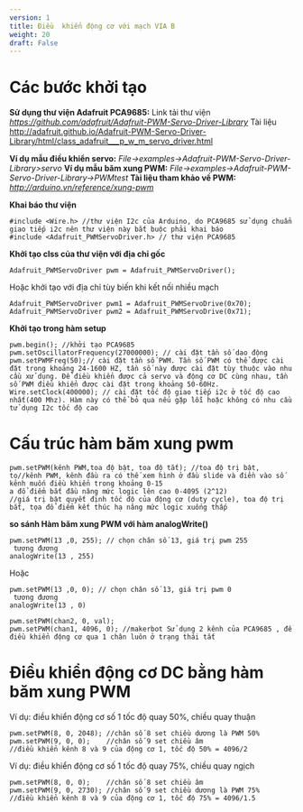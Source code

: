 ```yaml
---
version: 1
title: Điều  khiển động cơ với mạch VIA B
weight: 20
draft: False
---
```


# Các bước khởi tạo

**Sử dụng thư viện Adafruit PCA9685:**
Link tải thư viện
*https://github.com/adafruit/Adafruit-PWM-Servo-Driver-Library*
Tài liệu
http://adafruit.github.io/Adafruit-PWM-Servo-Driver-Library/html/class_adafruit___p_w_m_servo_driver.html

**Ví dụ mẫu điều khiển servo:**
*File->examples->Adafruit-PWM-Servo-Driver-Library>servo*
**Ví dụ mẫu băm xung PWM:**
*File->examples->Adafruit-PWM-Servo-Driver-Library->PWMtest*
**Tài liệu tham khảo về PWM:**
*http://arduino.vn/reference/xung-pwm*

**Khai báo thư viện**
~~~
#include <Wire.h> //thư viện I2c của Arduino, do PCA9685 sử dụng chuẩn giao tiếp i2c nên thư viện này bắt buộc phải khai báo 
#include <Adafruit_PWMServoDriver.h> // thư viện PCA9685
~~~

**Khởi tạo clss của thư viện với địa chỉ gốc**
~~~
Adafruit_PWMServoDriver pwm = Adafruit_PWMServoDriver();
~~~

Hoặc khởi tạo với địa chỉ tùy biến khi kết nối nhiều mạch
~~~
Adafruit_PWMServoDriver pwm1 = Adafruit_PWMServoDrive(0x70); 
Adafruit_PWMServoDriver pwm2 = Adafruit_PWMServoDrive(0x71);
~~~

**Khởi tạo trong hàm setup**
~~~
pwm.begin(); //khởi tạo PCA9685 
pwm.setOscillatorFrequency(27000000); // cài đặt tần số dao động 
pwm.setPWMFreq(50);// cài đặt tần số PWM. Tần số PWM có thể được cài đặt trong khoảng 24-1600 HZ, tần số này được cài đặt tùy thuộc vào nhu cầu xử dụng. Để điều khiển được cả servo và động cơ DC cùng nhau, tần số PWM điều khiển được cài đặt trong khoảng 50-60Hz.
Wire.setClock(400000); // cài đặt tốc độ giao tiếp i2c ở tốc độ cao nhất(400 Mhz). Hàm này có thể bỏ qua nếu gặp lỗi hoặc không có nhu cầu tử dụng I2c tốc độ cao
~~~

# Cấu trúc hàm băm xung pwm
~~~
pwm.setPWM(kênh PWM,toa độ bật, toa độ tắt); //toa độ trị bật, tọ//kênh PWM, kênh đầu ra có thế xem hình ở đầu slide và điền vào số kênh muốn điều khiển trong khoảng 0-15
a đổ điểm bắt đầu nâng mức logic lên cao 0-4095 (2^12) 
//giá trị bật quyết định tốc độ của động cơ (duty cycle), toa độ trị bắt, tọa đổ điểm kết thúc hạ nâng mức logic xuống thấp
~~~

**so sánh Hàm băm xung PWM với hàm analogWrite()**
~~~
pwm.setPWM(13 ,0, 255); // chọn chân số 13, giá trị pwm 255
 tương đương
analogWrite(13 , 255)
~~~
Hoặc
~~~
pwm.setPWM(13 ,0, 0); // chọn chân số 13, giá trị pwm 0
 tương đương
analogWrite(13 , 0)

pwm.setPWM(chan2, 0, val); 
pwm.setPWM(chan1, 4096, 0); //makerbot Sử dụng 2 kênh của PCA9685 , để điều khiển động cơ qua 1 chân luôn ở trạng thái tắt 
~~~
# Điều khiển động cơ DC bằng hàm băm xung PWM
Ví dụ: điều khiển động cơ số 1 tốc độ quay 50%, chiều quay thuận
~~~ 
pwm.setPWM(8, 0, 2048); //chân số 8 set chiều dương là PWM 50%
pwm.setPWM(9, 0, 0);    //chân số 9 set chiều âm 
//điều khiển kênh 8 và 9 của động cơ 1, tốc độ 50% = 4096/2 
~~~
Ví dụ: điều khiển động cơ số 1 tốc độ quay 75%, chiều quay ngịch
~~~ 
pwm.setPWM(8, 0, 0);    //chân số 8 set chiều âm 
pwm.setPWM(9, 0, 2730); //chân số 9 set chiều dương là PWM 75%
//điều khiển kênh 8 và 9 của động cơ 1, tốc độ 75% = 4096/1.5
~~~